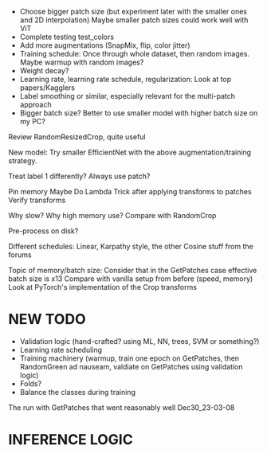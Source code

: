 - Choose bigger patch size (but experiment later with the smaller ones and 2D interpolation)
  Maybe smaller patch sizes could work well with ViT
- Complete testing test_colors
- Add more augmentations (SnapMix, flip, color jitter)
- Training schedule: Once through whole dataset, then random images. Maybe warmup with random images?
- Weight decay?
- Learning rate, learning rate schedule, regularization: Look at top papers/Kagglers  
- Label smoothing or similar, especially relevant for the multi-patch approach
- Bigger batch size? Better to use smaller model with higher batch size on my PC?

Review RandomResizedCrop, quite useful

New model:
Try smaller EfficientNet with the above augmentation/training strategy.

Treat label 1 differently? Always use patch?

Pin memory
Maybe Do Lambda Trick after applying transforms to patches
Verify transforms

Why slow?
Why high memory use?
Compare with RandomCrop

Pre-process on disk?

Different schedules: Linear, Karpathy style, the other Cosine stuff from the forums

Topic of memory/batch size: Consider that in the GetPatches case effective batch size is x13
Compare with vanilla setup from before (speed, memory)
Look at PyTorch's implementation of the Crop transforms


# NEW TODO
- Validation logic (hand-crafted? using ML, NN, trees, SVM or something?)
- Learning rate scheduling
- Training machinery (warmup, train one epoch on GetPatches, then RandomGreen ad nauseam, valdiate on GetPatches using validation logic)
- Folds?
- Balance the classes during training


The run with GetPatches that went reasonably well
Dec30_23-03-08

# INFERENCE LOGIC
